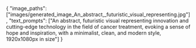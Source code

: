 {
"image_paths": ["images/generated_image_An_abstract,_futuristic_visual_representing.jpg"],
"text_prompts": ["An abstract, futuristic visual representing innovation and cutting-edge technology in the field of cancer treatment, evoking a sense of hope and inspiration, with a minimalist, clean, and modern style, 1920x1080px in size"]
}
